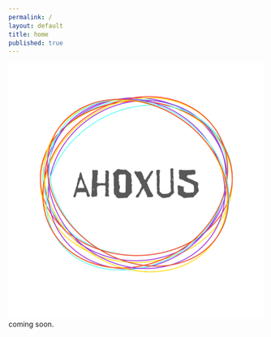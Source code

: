 ```yaml
---
permalink: /
layout: default
title: home
published: true
---
```


![ahoxus](ahoxus.png)
coming soon.
